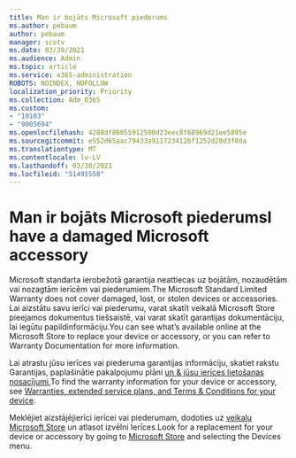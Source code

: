 ```yaml
---
title: Man ir bojāts Microsoft piederums
ms.author: pebaum
author: pebaum
manager: scotv
ms.date: 03/29/2021
ms.audience: Admin
ms.topic: article
ms.service: o365-administration
ROBOTS: NOINDEX, NOFOLLOW
localization_priority: Priority
ms.collection: Adm_O365
ms.custom:
- "10103"
- "9005694"
ms.openlocfilehash: 4288df86055912590d23eec8f68969d21ee5895e
ms.sourcegitcommit: e552d65aac79433a911723412bf1252d20d3f0da
ms.translationtype: MT
ms.contentlocale: lv-LV
ms.lasthandoff: 03/30/2021
ms.locfileid: "51491558"
---
```

# <a name="i-have-a-damaged-microsoft-accessory"></a><span data-ttu-id="fe44a-102">Man ir bojāts Microsoft piederums</span><span class="sxs-lookup"><span data-stu-id="fe44a-102">I have a damaged Microsoft accessory</span></span>

<span data-ttu-id="fe44a-103">Microsoft standarta ierobežotā garantija neattiecas uz bojātām, nozaudētām vai nozagtām ierīcēm vai piederumiem.</span><span class="sxs-lookup"><span data-stu-id="fe44a-103">The Microsoft Standard Limited Warranty does not cover damaged, lost, or stolen devices or accessories.</span></span> <span data-ttu-id="fe44a-104">Lai aizstātu savu ierīci vai piederumu, varat skatīt veikalā Microsoft Store pieejamos dokumentus tiešsaistē, vai varat skatīt garantijas dokumentāciju, lai iegūtu papildinformāciju.</span><span class="sxs-lookup"><span data-stu-id="fe44a-104">You can see what’s available online at the Microsoft Store to replace your device or accessory, or you can refer to Warranty Documentation for more information.</span></span>

<span data-ttu-id="fe44a-105">Lai atrastu jūsu ierīces vai piederuma garantijas informāciju, skatiet rakstu Garantijas, paplašinātie pakalpojumu plāni [un & jūsu ierīces lietošanas nosacījumi.](https://support.microsoft.com/topic/warranties-extended-service-plans-and-terms-conditions-for-your-device-eedf7a23-84a7-1a47-480b-0e10503eedf5)</span><span class="sxs-lookup"><span data-stu-id="fe44a-105">To find the warranty information for your device or accessory, see [Warranties, extended service plans, and Terms & Conditions for your device](https://support.microsoft.com/topic/warranties-extended-service-plans-and-terms-conditions-for-your-device-eedf7a23-84a7-1a47-480b-0e10503eedf5).</span></span>

<span data-ttu-id="fe44a-106">Meklējiet aizstājējierīci ierīcei vai piederumam, dodoties uz [veikalu Microsoft Store](https://www.microsoft.com/) un atlasot izvēlni Ierīces.</span><span class="sxs-lookup"><span data-stu-id="fe44a-106">Look for a replacement for your device or accessory by going to [Microsoft Store](https://www.microsoft.com/) and selecting the Devices menu.</span></span>